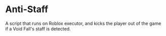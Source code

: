 # Anti-Staff
A script that runs on Roblox executor, and kicks the player out of the game if a Void Fall's staff is detected.
